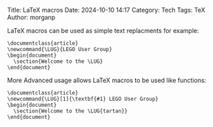 Title: LaTeX macros
Date: 2024-10-10 14:17 
Category: Tech
Tags: TeX
Author: morganp

LaTeX macros can be used as simple text replacments for example:

    \documentclass{article}
    \newcommand{\LUG}{LEGO User Group}
    \begin{document}
      \section{Welcome to the \LUG}
    \end{document}

More Advanced usage allows LaTeX macros to be used like functions:

    \documentclass{article}
    \newcommand{\LUG}[1]{\textbf{#1} LEGO User Group}
    \begin{document}
      \section{Welcome to the \LUG{tartan}}
    \end{document}

